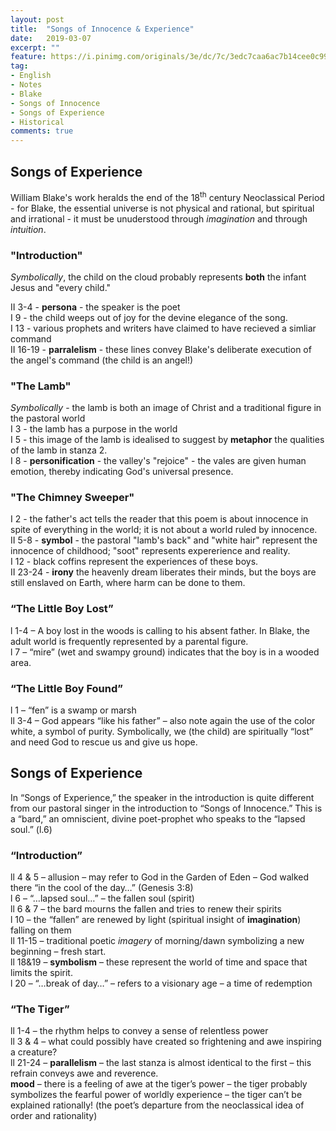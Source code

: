 ```yaml
---
layout: post
title:  "Songs of Innocence & Experience"
date:   2019-03-07
excerpt: ""
feature: https://i.pinimg.com/originals/3e/dc/7c/3edc7caa6ac7b14cee0c99def2ecc747.jpg
tag:
- English
- Notes
- Blake
- Songs of Innocence
- Songs of Experience
- Historical
comments: true
---
```

## Songs of Experience
William Blake's work heralds the end of the 18<sup>th</sup> century Neoclassical Period - for Blake, the essential universe is not physical and rational, but spiritual and irrational - it must be unuderstood through *imagination* and through *intuition*.

### "Introduction"

*Symbolically*, the child on the cloud probably represents **both** the infant Jesus and "every child."

II 3-4 - **persona** - the speaker is the poet  
I 9 - the child weeps out of joy for the devine elegance of the song.  
I 13 - various prophets and writers have claimed to have recieved a simliar command  
II 16-19 - **parralelism** - these lines convey Blake's deliberate execution of the angel's command (the child is an angel!)  


### "The Lamb"

*Symbolically* - the lamb is both an image of Christ and a traditional figure in the pastoral world  
I 3 - the lamb has a purpose in the world  
I 5 - this image of the lamb is idealised to suggest by **metaphor** the qualities of the lamb in stanza 2.  
I 8 - **personification** - the valley's "rejoice" - the vales are given human emotion, thereby indicating God's universal presence.  

### "The Chimney Sweeper"

I 2 - the father's act tells the reader that this poem is about innocence in spite of everything in the world; it is not about a world ruled by innocence.  
II 5-8 - **symbol** - the pastoral "lamb's back" and "white hair" represent the innocence of childhood; "soot" represents expererience and reality.  
I 12 - black coffins represent the experiences of these boys.  
II 23-24 - **irony** the heavenly dream liberates their minds, but the boys are still enslaved on Earth, where harm can be done to them.


### “The Little Boy Lost”

l 1-4 – A boy lost in the woods is calling to his absent father. In Blake, the adult world is frequently represented by a parental figure.  
l 7 – “mire” (wet and swampy ground) indicates that the boy is in a wooded area.


### “The Little Boy Found”

l 1 – “fen” is a swamp or marsh  
ll 3-4 – God appears “like his father” – also note again the use of the color white, a symbol of purity. Symbolically, we (the child) are spiritually “lost” and need God to rescue us and give us hope.

## Songs of Experience

In “Songs of Experience,” the speaker in the introduction is quite different from our pastoral singer in the introduction to “Songs of Innocence.” This is a “bard,” an omniscient, divine poet-prophet who speaks to the “lapsed soul.” (l.6)

### “Introduction”

ll 4 & 5 – allusion – may refer to God in the Garden of Eden – God walked there “in the cool of the day…” (Genesis 3:8)  
l 6 – “…lapsed soul…” – the fallen soul (spirit)  
ll 6 & 7 – the bard mourns the fallen and tries to renew their spirits  
l 10 – the “fallen” are renewed by light (spiritual insight of **imagination**) falling on them  
ll 11-15 – traditional poetic *imagery* of morning/dawn symbolizing a new beginning – fresh start.  
ll 18&19 – **symbolism** – these represent the world of time and space that limits the spirit.  
l 20 – “…break of day…” – refers to a visionary age – a time of redemption


### “The Tiger” 

ll 1-4 – the rhythm helps to convey a sense of relentless power  
ll 3 & 4 – what could possibly have created so frightening and awe inspiring a creature?  
ll 21-24 – **parallelism** – the last stanza is almost identical to the first – this refrain conveys awe and reverence.  
**mood** – there is a feeling of awe at the tiger’s power – the tiger probably symbolizes the fearful power of worldly experience – the tiger can’t be explained rationally! (the poet’s departure from the neoclassical idea of order and rationality)